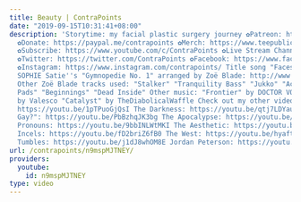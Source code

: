 ```yaml
---
title: Beauty | ContraPoints
date: "2019-09-15T10:31:41+08:00"
description: 'Storytime: my facial plastic surgery journey ✿Patreon: https://www.patreon.com/contrapoints
  ✿Donate: https://paypal.me/contrapoints ✿Merch: https://www.teepublic.com/stores/contrapoints?ref_id=5379
  ✿Subscribe: https://www.youtube.com/c/ContraPoints ✿Live Stream Channel: https://www.youtube.com/c/ContraPointsLive
  ✿Twitter: https://twitter.com/ContraPoints ✿Facebook: https://www.facebook.com/ContraPoints/
  ✿Instagram: https://www.instagram.com/contrapoints/ Title song "Faceshopping" by
  SOPHIE Satie''s "Gymnopedie No. 1" arranged by Zoë Blade: http://www.zoeblade.com/
  Other Zoë Blade tracks used: "Stalker" "Tranquility Bass" "Jukko" "Acid Serum" "Serum
  Pads" "Beginnings" "Dead Inside" Other music: "Frontier" by DOCTOR VOX "All I Need"
  by Valesco "Catalyst" by TheDiabolicalWaffle Check out my other videos: Gender Critical:
  https://youtu.be/1pTPuoGjQsI The Darkness: https://youtu.be/qtj7LDYaufM "Are Traps
  Gay?": https://youtu.be/PbBzhqJK3bg The Apocalypse: https://youtu.be/S6GodWn4XMM
  Pronouns: https://youtu.be/9bbINLWtMKI The Aesthetic: https://youtu.be/z1afqR5QkDM
  Incels: https://youtu.be/fD2briZ6fB0 The West: https://youtu.be/hyaftqCORT4 Tiffany
  Tumbles: https://youtu.be/j1dJ8whOM8E Jordan Peterson: https://youtu.be/4LqZdkkBDas'
url: /contrapoints/n9mspMJTNEY/
providers:
  youtube:
    id: n9mspMJTNEY
type: video
---
```

